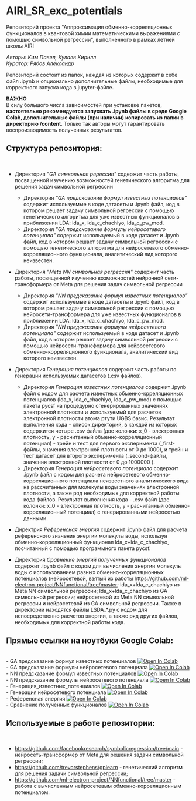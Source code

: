 # AIRI_SR_exc_potentials
Репозиторий проекта "Аппроксимация обменно-корреляционных функционалов в квантовой химии математическими выражениями с помощью символьной регрессии", выполненного в рамках летней школы AIRI

_Авторы: Ким Павел, Кулаев Кирилл_</br>
_Куратор: Рябов Александр_


Репозиторий состоит из папок, каждая из которых содержит в себе файл .ipynb и опционально дополнительные файлы, необходимые для корректного запуска кода в jupyter-файле.</br>

**ВАЖНО**</br>
В силу большого числа зависимостей при установке пакетов, **настоятельно рекомендуется запускать .ipynb файлы в среде Google Colab, дополнительные файлы (при наличии) копировать из папки в директорию /content**. Только так авторы могут гарантировать воспроизводимость полученных результатов.</br>

<h2>Структура репозитория:</h2></br>

- Директория _"GA символьная ререссия"_ содержит часть работы, посвященной изучению возможностей генетического алгоритма для решения задач символьной регрессии
  - Директория _"GA предсказание формул известных потенциалов"_ содержит используемые в коде датасеты и .ipynb файл, код в котором решает задачу символьной регрессии с помощью генетического алгоритма для уже известных функционалов в приближении LDA: lda_x, lda_c_chachiyo, lda_c_pw_mod.
  - Директория _"GA предсказание формулы нейросетевого потенциала"_ содержит используемый в коде датасет и .ipynb файл, код в котором решает задачу символьной регрессии с помощью генетического алгоритма для нейросетевого обменно-корреляционного функционала, аналитический вид которого неизвестен.

- Директория _"Meta NN символьная регрессия"_ содержит часть работы, посвященной изучению возможностей нейронной сети-трансформера от Meta для решения задач символьной регрессии
  - Директория _"NN предсказание формул известных потенциалов"_ содержит используемые в коде датасеты и .ipynb файл, код в котором решает задачу символьной регрессии с помощью нейросети-трансформера для уже известных функционалов в приближении LDA: lda_x, lda_c_chachiyo, lda_c_pw_mod.
  - Директория _"NN предсказание формулы нейросетевого потенциала"_ содержит используемый в коде датасет и .ipynb файл, код в котором решает задачу символьной регрессии с помощью нейросети-трансформера для нейросетевого обменно-корреляционного функционала, аналитический вид которого неизвестен.

- Директория _Генерация потенциалов_ содержит часть работы по генерации используемых датасетов (.csv файлов).
  - Директория _Генерация известных потенциалов_ содержит .ipynb файл с кодом для расчета известных обменно-крреляционных потенциалов (lda_x, lda_c_chachiyo, lda_c_pw_mod) с помощью пакета pycsf на процедурно сгенерированных значениях электронной плотности и используемый для расчетов электронной плотности атома ртути UGBS базис. Результат выполнения кода - список директорий, в каждой из которых содержится четыре .csv файла (две колонки: x_0 - электронная плотность, y - расчитанный обменно-корреляционный потенциал) - трейн и тест для первого эксперимента (_first-файлы, значения электронной плотности от 0 до 1000), и трейн и тест датасет для второго эксперимента (_second-файлы, значения электронной плотности от 0 до 1000000 ).
  - Директория _Генерация нейросетевого потенциала_ содержит .ipynb файл с кодом для расчета нейросетевого обменно-корреляционного потенциала неизвестного аналитического вида на рассчитанных для молекулы воды значениях электронной плотности, а также ряд необходимых для корректной работы кода файлов. Результат выполнения кода - .csv файл (две колонки: x_0 - электронная плотность, y - расчитанный обменно-корреляционный потенциал) с генерированными нейросетью данными.

- Директрия _Референсная энергия_ содержит .ipynb файл для расчета референсного значения энергии молекулы воды, используя обменно-корреляционный функционал lda_x+lda_c_chachiyo, посчитанный с помощью программного пакета pycsf.

- Директория _Сравнение энергий полученных функционалов_ содержит .ipynb файл с кодом для вычисления энергии молекулы воды с использованием разных обменно-корреляционных потенциалов (нейросетевой, взятый из работы https://github.com/ml-electron-project/NNfunctional/tree/master; lda_x+lda_c_chachiyo из Meta NN символьной регрессии; lda_x+lda_c_chachiyo из GA символьной регрессии; нейросетевой из Meta NN символьной регрессии и нейросетевой из GA символьной регрессии. Также в директории находятся файлы LSDA_*.py с кодом для непосредственно расчетов энергии, а также ряд других файлов, необходимых для корректной работы кода.

<h2>Прямые ссылки на ноутбуки Google Colab:</h2></br>
- GA предсказание формул известных потенциалов <a target="_blank" href="https://colab.research.google.com/github/wwapper/AIRI_SR_exc_potentials/blob/master/GA%20%D1%81%D0%B8%D0%BC%D0%B2%D0%BE%D0%BB%D1%8C%D0%BD%D0%B0%D1%8F%20%D1%80%D0%B5%D1%80%D0%B5%D1%81%D1%81%D0%B8%D1%8F/GA%20%D0%BF%D1%80%D0%B5%D0%B4%D1%81%D0%BA%D0%B0%D0%B7%D0%B0%D0%BD%D0%B8%D0%B5%20%D1%84%D0%BE%D1%80%D0%BC%D1%83%D0%BB%20%D0%B8%D0%B7%D0%B2%D0%B5%D1%81%D1%82%D0%BD%D1%8B%D1%85%20%D0%BF%D0%BE%D1%82%D0%B5%D0%BD%D1%86%D0%B8%D0%B0%D0%BB%D0%BE%D0%B2/GA%20%D0%BF%D1%80%D0%B5%D0%B4%D1%81%D0%BA%D0%B0%D0%B7%D0%B0%D0%BD%D0%B8%D0%B5%20%D1%84%D0%BE%D1%80%D0%BC%D1%83%D0%BB%20%D0%B8%D0%B7%D0%B2%D0%B5%D1%81%D1%82%D0%BD%D1%8B%D1%85%20%D0%BF%D0%BE%D1%82%D0%B5%D0%BD%D1%86%D0%B8%D0%B0%D0%BB%D0%BE%D0%B2.ipynb">
  <img src="https://colab.research.google.com/assets/colab-badge.svg" alt="Open In Colab"/>
</a></br>
- GA предсказание формулы нейросетевого потенциала <a target="_blank" href="https://colab.research.google.com/github/wwapper/AIRI_SR_exc_potentials/blob/master/GA%20%D1%81%D0%B8%D0%BC%D0%B2%D0%BE%D0%BB%D1%8C%D0%BD%D0%B0%D1%8F%20%D1%80%D0%B5%D1%80%D0%B5%D1%81%D1%81%D0%B8%D1%8F/GA%20%D0%BF%D1%80%D0%B5%D0%B4%D1%81%D0%BA%D0%B0%D0%B7%D0%B0%D0%BD%D0%B8%D0%B5%20%D1%84%D0%BE%D1%80%D0%BC%D1%83%D0%BB%D1%8B%20%D0%BD%D0%B5%D0%B9%D1%80%D0%BE%D1%81%D0%B5%D1%82%D0%B5%D0%B2%D0%BE%D0%B3%D0%BE%20%D0%BF%D0%BE%D1%82%D0%B5%D0%BD%D1%86%D0%B8%D0%B0%D0%BB%D0%B0/GA%20%D0%BF%D1%80%D0%B5%D0%B4%D1%81%D0%BA%D0%B0%D0%B7%D0%B0%D0%BD%D0%B8%D0%B5%20%D1%84%D0%BE%D1%80%D0%BC%D1%83%D0%BB%D1%8B%20%D0%BD%D0%B5%D0%B9%D1%80%D0%BE%D1%81%D0%B5%D1%82%D0%B5%D0%B2%D0%BE%D0%B3%D0%BE%20%D0%BF%D0%BE%D1%82%D0%B5%D0%BD%D1%86%D0%B8%D0%B0%D0%BB%D0%B0.ipynb">
  <img src="https://colab.research.google.com/assets/colab-badge.svg" alt="Open In Colab"/>
</a></br>
- NN предсказание формул известных потенциалов <a target="_blank" href="https://colab.research.google.com/github/wwapper/AIRI_SR_exc_potentials/blob/master/Meta%20NN%20%D1%81%D0%B8%D0%BC%D0%B2%D0%BE%D0%BB%D1%8C%D0%BD%D0%B0%D1%8F%20%D1%80%D0%B5%D0%B3%D1%80%D0%B5%D1%81%D1%81%D0%B8%D1%8F/NN%20%D0%BF%D1%80%D0%B5%D0%B4%D1%81%D0%BA%D0%B0%D0%B7%D0%B0%D0%BD%D0%B8%D0%B5%20%D1%84%D0%BE%D1%80%D0%BC%D1%83%D0%BB%20%D0%B8%D0%B7%D0%B2%D0%B5%D1%81%D1%82%D0%BD%D1%8B%D1%85%20%D0%BF%D0%BE%D1%82%D0%B5%D0%BD%D1%86%D0%B8%D0%B0%D0%BB%D0%BE%D0%B2/NN_%D0%BF%D1%80%D0%B5%D0%B4%D1%81%D0%BA%D0%B0%D0%B7%D0%B0%D0%BD%D0%B8%D0%B5_%D1%84%D0%BE%D1%80%D0%BC%D1%83%D0%BB_%D0%B8%D0%B7%D0%B2%D0%B5%D1%81%D1%82%D0%BD%D1%8B%D1%85_%D0%BF%D0%BE%D1%82%D0%B5%D0%BD%D1%86%D0%B8%D0%B0%D0%BB%D0%BE%D0%B2.ipynb">
  <img src="https://colab.research.google.com/assets/colab-badge.svg" alt="Open In Colab"/>
</a></br>
- NN предсказание формулы нейросетевого потенциала <a target="_blank" href="https://colab.research.google.com/github/wwapper/AIRI_SR_exc_potentials/blob/master/Meta%20NN%20%D1%81%D0%B8%D0%BC%D0%B2%D0%BE%D0%BB%D1%8C%D0%BD%D0%B0%D1%8F%20%D1%80%D0%B5%D0%B3%D1%80%D0%B5%D1%81%D1%81%D0%B8%D1%8F/NN%20%D0%BF%D1%80%D0%B5%D0%B4%D1%81%D0%BA%D0%B0%D0%B7%D0%B0%D0%BD%D0%B8%D0%B5%20%D1%84%D0%BE%D1%80%D0%BC%D1%83%D0%BB%D1%8B%20%D0%BD%D0%B5%D0%B9%D1%80%D0%BE%D1%81%D0%B5%D1%82%D0%B5%D0%B2%D0%BE%D0%B3%D0%BE%20%D0%BF%D0%BE%D1%82%D0%B5%D0%BD%D1%86%D0%B8%D0%B0%D0%BB%D0%B0/NN_%D0%BF%D1%80%D0%B5%D0%B4%D1%81%D0%BA%D0%B0%D0%B7%D0%B0%D0%BD%D0%B8%D0%B5_%D1%84%D0%BE%D1%80%D0%BC%D1%83%D0%BB%D1%8B_%D0%BD%D0%B5%D0%B9%D1%80%D0%BE%D1%81%D0%B5%D1%82%D0%B5%D0%B2%D0%BE%D0%B3%D0%BE_%D0%BF%D0%BE%D1%82%D0%B5%D0%BD%D1%86%D0%B8%D0%B0%D0%BB%D0%B0_ipynb_.ipynb">
  <img src="https://colab.research.google.com/assets/colab-badge.svg" alt="Open In Colab"/>
</a></br>
- Генерация_известных_потенциалов <a target="_blank" href="https://colab.research.google.com/github/wwapper/AIRI_SR_exc_potentials/blob/master/%D0%93%D0%B5%D0%BD%D0%B5%D1%80%D0%B0%D1%86%D0%B8%D1%8F%20%D0%BF%D0%BE%D1%82%D0%B5%D0%BD%D1%86%D0%B8%D0%B0%D0%BB%D0%BE%D0%B2/%D0%93%D0%B5%D0%BD%D0%B5%D1%80%D0%B0%D1%86%D0%B8%D1%8F%20%D0%B8%D0%B7%D0%B2%D0%B5%D1%81%D1%82%D0%BD%D1%8B%D1%85%20%D0%BF%D0%BE%D1%82%D0%B5%D0%BD%D1%86%D0%B8%D0%B0%D0%BB%D0%BE%D0%B2/%D0%93%D0%B5%D0%BD%D0%B5%D1%80%D0%B0%D1%86%D0%B8%D1%8F_%D0%B8%D0%B7%D0%B2%D0%B5%D1%81%D1%82%D0%BD%D1%8B%D1%85_%D0%BF%D0%BE%D1%82%D0%B5%D0%BD%D1%86%D0%B8%D0%B0%D0%BB%D0%BE%D0%B2.ipynb">
  <img src="https://colab.research.google.com/assets/colab-badge.svg" alt="Open In Colab"/>
</a></br>
- Генерация нейросетевого потенциала <a target="_blank" href="https://colab.research.google.com/github/wwapper/AIRI_SR_exc_potentials/blob/master/%D0%93%D0%B5%D0%BD%D0%B5%D1%80%D0%B0%D1%86%D0%B8%D1%8F%20%D0%BF%D0%BE%D1%82%D0%B5%D0%BD%D1%86%D0%B8%D0%B0%D0%BB%D0%BE%D0%B2/%D0%93%D0%B5%D0%BD%D0%B5%D1%80%D0%B0%D1%86%D0%B8%D1%8F%20%D0%BD%D0%B5%D0%B9%D1%80%D0%BE%D1%81%D0%B5%D1%82%D0%B5%D0%B2%D0%BE%D0%B3%D0%BE%20%D0%BF%D0%BE%D1%82%D0%B5%D0%BD%D1%86%D0%B8%D0%B0%D0%BB%D0%B0/%D0%93%D0%B5%D0%BD%D0%B5%D1%80%D0%B0%D1%86%D0%B8%D1%8F_%D0%BD%D0%B5%D0%B9%D1%80%D0%BE%D1%81%D0%B5%D1%82%D0%B5%D0%B2%D0%BE%D0%B3%D0%BE_%D0%BF%D0%BE%D1%82%D0%B5%D0%BD%D1%86%D0%B8%D0%B0%D0%BB%D0%B0_ipynb_.ipynb">
  <img src="https://colab.research.google.com/assets/colab-badge.svg" alt="Open In Colab"/>
</a></br>
- Референсная энергия <a target="_blank" href="https://colab.research.google.com/github/wwapper/AIRI_SR_exc_potentials/blob/master/%D0%A0%D0%B5%D1%84%D0%B5%D1%80%D0%B5%D0%BD%D1%81%D0%BD%D0%B0%D1%8F%20%D1%8D%D0%BD%D0%B5%D1%80%D0%B3%D0%B8%D1%8F/%D0%A0%D0%B5%D1%84%D0%B5%D1%80%D0%B5%D0%BD%D1%81%D0%BD%D0%B0%D1%8F_%D1%8D%D0%BD%D0%B5%D1%80%D0%B3%D0%B8%D1%8F.ipynb">
  <img src="https://colab.research.google.com/assets/colab-badge.svg" alt="Open In Colab"/>
</a></br>
- Сравнение полученных функционалов <a target="_blank" href="https://colab.research.google.com/github/wwapper/AIRI_SR_exc_potentials/blob/master/%D0%A1%D1%80%D0%B0%D0%B2%D0%BD%D0%B5%D0%BD%D0%B8%D0%B5%20%D1%8D%D0%BD%D0%B5%D1%80%D0%B3%D0%B8%D0%B9%20%D0%BF%D0%BE%D0%BB%D1%83%D1%87%D0%B5%D0%BD%D0%BD%D1%8B%D1%85%20%D1%84%D1%83%D0%BD%D0%BA%D1%86%D0%B8%D0%BE%D0%BD%D0%B0%D0%BB%D0%BE%D0%B2/%D0%A1%D1%80%D0%B0%D0%B2%D0%BD%D0%B5%D0%BD%D0%B8%D0%B5_%D0%BF%D0%BE%D0%BB%D1%83%D1%87%D0%B5%D0%BD%D0%BD%D1%8B%D1%85_%D1%84%D1%83%D0%BD%D0%BA%D1%86%D0%B8%D0%BE%D0%BD%D0%B0%D0%BB%D0%BE%D0%B2.ipynb">
  <img src="https://colab.research.google.com/assets/colab-badge.svg" alt="Open In Colab"/>
</a></br>

<h2>Используемые в работе репозитории:</h2></br>

- https://github.com/facebookresearch/symbolicregression/tree/main - нейросеть-трансформер от Meta для решения задачи символьной регрессии;
- https://github.com/trevorstephens/gplearn - генетический алгоритм для решения задачи символьной регрессии;
- https://github.com/ml-electron-project/NNfunctional/tree/master - работа с вычисленным нейросетевым обменно-корреляционным потенциалом.
